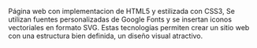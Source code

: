 Página web con implementacion de HTML5 y estilizada con CSS3, Se utilizan fuentes personalizadas de Google Fonts y se insertan iconos vectoriales en formato SVG. Estas tecnologías permiten crear un sitio web con una estructura bien definida, un diseño visual atractivo.
